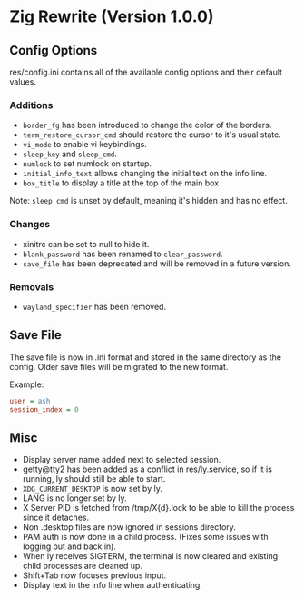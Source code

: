 # Zig Rewrite (Version 1.0.0)

## Config Options

res/config.ini contains all of the available config options and their default values.

### Additions

+ `border_fg` has been introduced to change the color of the borders.
+ `term_restore_cursor_cmd` should restore the cursor to it's usual state.
+ `vi_mode` to enable vi keybindings.
+ `sleep_key` and `sleep_cmd`.
+ `numlock` to set numlock on startup.
+ `initial_info_text` allows changing the initial text on the info line.
+ `box_title` to display a title at the top of the main box

Note: `sleep_cmd` is unset by default, meaning it's hidden and has no effect. 

### Changes

+ xinitrc can be set to null to hide it.
+ `blank_password` has been renamed to `clear_password`.
+ `save_file` has been deprecated and will be removed in a future version.

### Removals

+ `wayland_specifier` has been removed.

## Save File

The save file is now in .ini format and stored in the same directory as the config.
Older save files will be migrated to the new format.

Example:

```ini
user = ash
session_index = 0
```

## Misc

+ Display server name added next to selected session.
+ getty@tty2 has been added as a conflict in res/ly.service, so if it is running, ly should still be able to start.
+ `XDG_CURRENT_DESKTOP` is now set by ly.
+ LANG is no longer set by ly.
+ X Server PID is fetched from /tmp/X{d}.lock to be able to kill the process since it detaches.
+ Non .desktop files are now ignored in sessions directory.
+ PAM auth is now done in a child process. (Fixes some issues with logging out and back in).
+ When ly receives SIGTERM, the terminal is now cleared and existing child processes are cleaned up.
+ Shift+Tab now focuses previous input.
+ Display text in the info line when authenticating.
